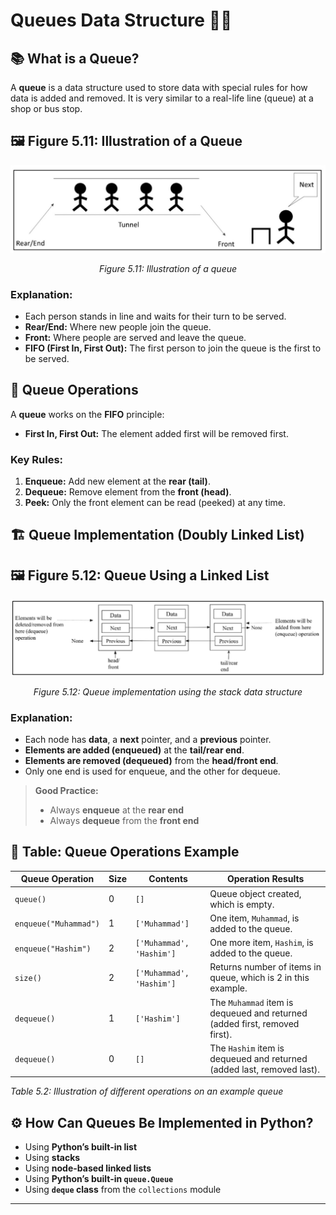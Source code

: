 #  **Queues Data Structure** 🚶‍♂️

## 📚 What is a Queue?

A **queue** is a data structure used to store data with special rules for how data is added and removed.
It is very similar to a real-life line (queue) at a shop or bus stop.


## 🖼️ Figure 5.11: Illustration of a Queue

<div align="center">
  <img src="./images/01.jpg" alt="" width="600px"/>

 *Figure 5.11: Illustration of a queue*
</div>


### Explanation:

* Each person stands in line and waits for their turn to be served.
* **Rear/End:** Where new people join the queue.
* **Front:** Where people are served and leave the queue.
* **FIFO (First In, First Out):**
  The first person to join the queue is the first to be served.

## 🔄 Queue Operations

A **queue** works on the **FIFO** principle:

* **First In, First Out:** The element added first will be removed first.

### Key Rules:

1. **Enqueue:** Add new element at the **rear (tail)**.
2. **Dequeue:** Remove element from the **front (head)**.
3. **Peek:** Only the front element can be read (peeked) at any time.

## 🏗️ Queue Implementation (Doubly Linked List)

## 🖼️ Figure 5.12: Queue Using a Linked List

<div align="center">
  <img src="./images/02.jpg" alt="" width="600px"/>

*Figure 5.12: Queue implementation using the stack data structure*

</div>


### Explanation:

* Each node has **data**, a **next** pointer, and a **previous** pointer.
* **Elements are added (enqueued)** at the **tail/rear end**.
* **Elements are removed (dequeued)** from the **head/front end**.
* Only one end is used for enqueue, and the other for dequeue.

> **Good Practice:**
>
> * Always **enqueue** at the **rear end**
> * Always **dequeue** from the **front end**

## 📝 Table: Queue Operations Example

| Queue Operation         | Size | Contents                  | Operation Results                                                          |
| ----------------------- | ---- | ------------------------- | -------------------------------------------------------------------------- |
| `queue()`               | 0    | `[]`                      | Queue object created, which is empty.                                      |
| `enqueue("Muhammad")`      | 1    | `['Muhammad']`               | One item, `Muhammad`, is added to the queue.                                  |
| `enqueue("Hashim")` | 2    | `['Muhammad', 'Hashim']` | One more item, `Hashim`, is added to the queue.                        |
| `size()`                | 2    | `['Muhammad', 'Hashim']` | Returns number of items in queue, which is 2 in this example.              |
| `dequeue()`             | 1    | `['Hashim']`          | The `Muhammad` item is dequeued and returned (added first, removed first).    |
| `dequeue()`             | 0    | `[]`                      | The `Hashim` item is dequeued and returned (added last, removed last). |

*Table 5.2: Illustration of different operations on an example queue*

## ⚙️ How Can Queues Be Implemented in Python?

* Using **Python’s built-in list**
* Using **stacks**
* Using **node-based linked lists**
* Using **Python’s built-in `queue.Queue`**
* Using **`deque` class** from the `collections` module

---

